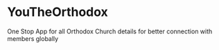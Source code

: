 # YouTheOrthodox
One Stop App for all Orthodox Church details for better connection with members globally
